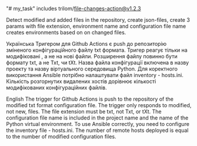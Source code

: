 "# my_task" 
 includes trilom/file-changes-action@v1.2.3
 
 Detect modified and added files in the repository, create json-files,
 create  3 params with file extension, environment name and configuration file name
 creates environments based on on changed files.
 
 Українська
 Тригером для Github Actions є push до репозиторію зміненого конфігураційного файлу txt формата. Тригер реагує тільки на модифіковані , а не на нові файли. Розширення   файлу повинно бути формату txt, а не Txt, чи tXt. Назва файла конфігурації включена в назву проекту та назву віртуального середовища Python. Для коректного використання  Ansible потрібно налаштувати файл inventory - hosts.ini. Кількість розгорнутих видалених хостів дорівнює кількості модифікованих конфігураційних файлів.
 
 English
The trigger for Github Actions is push to the repository of the modified txt format configuration file. The trigger only responds to modified, not new, files. The file extension must be txt, not Txt, or tXt. The configuration file name is included in the project name and the name of the Python virtual environment. To use Ansible correctly, you need to configure the inventory file - hosts.ini. The number of remote hosts deployed is equal to the number of modified configuration files.
